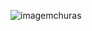                                         
![imagemchuras](https://user-images.githubusercontent.com/72178800/114214927-5863fc80-993b-11eb-8a76-c6a7d38d0307.png)
